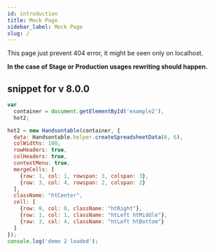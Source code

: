 ```yaml
---
id: introduction
title: Mock Page
sidebar_label: Mock Page
slug: /
---
```


This page just prevent 404 error, it might be seen only on localhost.

**In the case of Stage or Production usages rewriting should happen.**

## snippet for v 8.0.0


```js title="index.js" hot-preview=example2,hot2
var
  container = document.getElementById('example2'),
  hot2;

hot2 = new Handsontable(container, {
  data: Handsontable.helper.createSpreadsheetData(6, 6),
  colWidths: 100,
  rowHeaders: true,
  colHeaders: true,
  contextMenu: true,
  mergeCells: [
    {row: 1, col: 1, rowspan: 3, colspan: 3},
    {row: 3, col: 4, rowspan: 2, colspan: 2}
  ],
  className: "htCenter",
  cell: [
    {row: 0, col: 0, className: "htRight"},
    {row: 1, col: 1, className: "htLeft htMiddle"},
    {row: 3, col: 4, className: "htLeft htBottom"}
  ]
});
console.log('demo 2 loaded');
```
